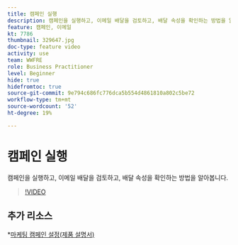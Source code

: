 ```yaml
---
title: 캠페인 실행
description: 캠페인을 실행하고, 이메일 배달을 검토하고, 배달 속성을 확인하는 방법을 알아봅니다.
feature: 캠페인, 이메일
kt: 7786
thumbnail: 329647.jpg
doc-type: feature video
activity: use
team: WWFRE
role: Business Practitioner
level: Beginner
hide: true
hidefromtoc: true
source-git-commit: 9e794c686fc776dca5b554d4861810a802c5be72
workflow-type: tm+mt
source-wordcount: '52'
ht-degree: 19%

---
```



# 캠페인 실행

캠페인을 실행하고, 이메일 배달을 검토하고, 배달 속성을 확인하는 방법을 알아봅니다.

>[!VIDEO](https://video.tv.adobe.com/v/329647?quality=12)

## 추가 리소스

*[마케팅 캠페인 설정(제품 설명서)](https://experienceleague.adobe.com/docs/campaign-classic/using/orchestrating-campaigns/orchestrate-campaigns/setting-up-marketing-campaigns.html?lang=ko)
